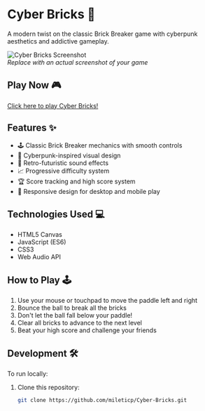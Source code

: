 # Cyber Bricks 🚀

A modern twist on the classic Brick Breaker game with cyberpunk aesthetics and addictive gameplay.

![Cyber Bricks Screenshot](screenshot.png)  
*Replace with an actual screenshot of your game*

## Play Now 🎮

[Click here to play Cyber Bricks!](https://mileticp.github.io/Cyber-Bricks/)

## Features ✨

- 🕹️ Classic Brick Breaker mechanics with smooth controls
- 🌆 Cyberpunk-inspired visual design
- 🎵 Retro-futuristic sound effects
- 📈 Progressive difficulty system
- 🏆 Score tracking and high score system
- 📱 Responsive design for desktop and mobile play

## Technologies Used 💻

- HTML5 Canvas
- JavaScript (ES6)
- CSS3
- Web Audio API

## How to Play 🕹️

1. Use your mouse or touchpad to move the paddle left and right
2. Bounce the ball to break all the bricks
3. Don't let the ball fall below your paddle!
4. Clear all bricks to advance to the next level
5. Beat your high score and challenge your friends

## Development 🛠️

To run locally:

1. Clone this repository:
   ```bash
   git clone https://github.com/mileticp/Cyber-Bricks.git
